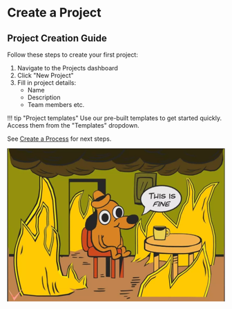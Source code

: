 # Create a Project

## Project Creation Guide

Follow these steps to create your first project:

1. Navigate to the Projects dashboard
2. Click "New Project"
3. Fill in project details:
    - Name
    - Description
    - Team members etc.

!!! tip "Project templates"
    Use our pre-built templates to get started quickly. Access them from the "Templates" dropdown.

See [Create a Process](create-process.md) for next steps.

![Sample Image](../images/this-is-fine.jpg)
